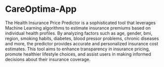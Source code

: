 # CareOptima-App
The Health Insurance Price Predictor is a sophisticated tool that leverages Machine Learning algorithms to estimate insurance premiums based on individual health profiles. By analyzing factors such as age, gender, bmi, region, smoking habits, diabetes, blood pressor problems, chronic diseases and more, the predictor provides accurate and personalized insurance cost estimates. This tool aims to enhance transparency in insurance pricing, promote healthier lifestyle choices, and assist users in making informed decisions about their insurance coverage.
